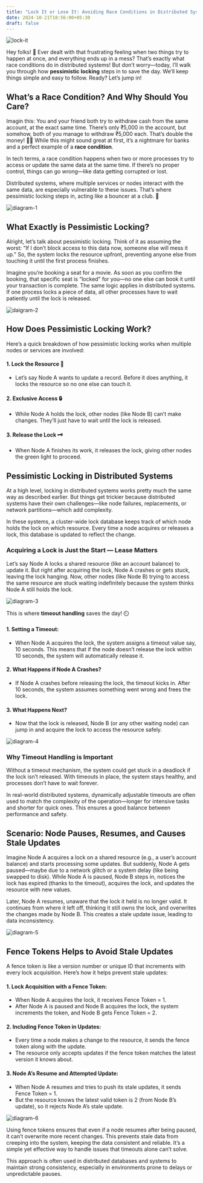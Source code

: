 ```yaml
---
title: "Lock It or Lose It: Avoiding Race Conditions in Distributed Systems"
date: 2024-10-21T18:56:00+05:30
draft: false
---
```


![lock-it](https://i.giphy.com/media/v1.Y2lkPTc5MGI3NjExZHRwYXQ0em14ODI5OGR6bWkwMTVuNDQ4Z2l5dXFsYnpzODN5cmJ1eiZlcD12MV9pbnRlcm5hbF9naWZfYnlfaWQmY3Q9Zw/3ohzdFvSAgvmXq6n2o/giphy.gif)

Hey folks! 👋 Ever dealt with that frustrating feeling when two things try to happen at once, and everything ends up in a mess? That’s exactly what race conditions do in distributed systems! But don’t worry—today, I’ll walk you through how **pessimistic locking** steps in to save the day. We’ll keep things simple and easy to follow. Ready? Let’s jump in!

## What’s a Race Condition? And Why Should You Care?

Imagin this: You and your friend both try to withdraw cash from the same account, at the exact same time. There’s only ₹5,000 in the account, but somehow, both of you manage to withdraw ₹5,000 each. That’s double the money! 🎩✨ While this might sound great at first, it’s a nightmare for banks and a perfect example of a **race condition**.

In tech terms, a race condition happens when two or more processes try to access or update the same data at the same time. If there’s no proper control, things can go wrong—like data getting corrupted or lost.

Distributed systems, where multiple services or nodes interact with the same data, are especially vulnerable to these issues. That’s where pessimistic locking steps in, acting like a bouncer at a club. 🚪

<!-- ![diagram-1](https://res.cloudinary.com/zeuadaprogramming/image/upload/v1729515003/Blog/oo3tsovwsm7tbelsdov6.png) -->

![diagram-1](https://res.cloudinary.com/zeuadaprogramming/image/upload/v1729515003/Blog/vqcb77v17q5xyyzegfkj.png)

## What Exactly is Pessimistic Locking?

Alright, let’s talk about pessimistic locking. Think of it as assuming the worst: “If I don’t block access to this data now, someone else will mess it up.” So, the system locks the resource upfront, preventing anyone else from touching it until the first process finishes.

Imagine you’re booking a seat for a movie. As soon as you confirm the booking, that specific seat is “locked” for you—no one else can book it until your transaction is complete. The same logic applies in distributed systems. If one process locks a piece of data, all other processes have to wait patiently until the lock is released.

<!-- ![daigram-2](https://res.cloudinary.com/zeuadaprogramming/image/upload/v1729515003/Blog/mh20d94mxfvhzrvnapbx.png) -->

![daigram-2](https://res.cloudinary.com/zeuadaprogramming/image/upload/v1729515003/Blog/rqwcsdxsn7gcg8tpjw4l.png)

## How Does Pessimistic Locking Work?

Here’s a quick breakdown of how pessimistic locking works when multiple nodes or services are involved:

#### 1. Lock the Resource 🛑

- Let’s say Node A wants to update a record. Before it does anything, it locks the resource so no one else can touch it.

#### 2. Exclusive Access 🔒

- While Node A holds the lock, other nodes (like Node B) can’t make changes. They’ll just have to wait until the lock is released.

#### 3. Release the Lock 🗝️

- When Node A finishes its work, it releases the lock, giving other nodes the green light to proceed.

## Pessimistic Locking in Distributed Systems

At a high level, locking in distributed systems works pretty much the same way as described earlier. But things get trickier because distributed systems have their own challenges—like node failures, replacements, or network partitions—which add complexity.

In these systems, a cluster-wide lock database keeps track of which node holds the lock on which resource. Every time a node acquires or releases a lock, this database is updated to reflect the change.

### Acquiring a Lock is Just the Start — Lease Matters

Let’s say Node A locks a shared resource (like an account balance) to update it. But right after acquiring the lock, Node A crashes or gets stuck, leaving the lock hanging. Now, other nodes (like Node B) trying to access the same resource are stuck waiting indefinitely because the system thinks Node A still holds the lock.

<!-- ![diagram-3](https://res.cloudinary.com/zeuadaprogramming/image/upload/v1729515003/Blog/q61ggtiq53b3wjscur15.png) -->

![diagram-3](https://res.cloudinary.com/zeuadaprogramming/image/upload/v1729515003/Blog/jsi5hmj9f1mwndoe0sa9.png)

This is where **timeout handling** saves the day! ⏲️

#### 1. Setting a Timeout:

- When Node A acquires the lock, the system assigns a timeout value say, 10 seconds. This means that if the node doesn’t release the lock within 10 seconds, the system will automatically release it.

#### 2. What Happens if Node A Crashes?

- If Node A crashes before releasing the lock, the timeout kicks in. After 10 seconds, the system assumes something went wrong and frees the lock.

#### 3. What Happens Next?

- Now that the lock is released, Node B (or any other waiting node) can jump in and acquire the lock to access the resource safely.

<!-- ![diagram-4](https://res.cloudinary.com/zeuadaprogramming/image/upload/v1729515004/Blog/bfatz8tdij5scf9woscj.png) -->

![diagram-4](https://res.cloudinary.com/zeuadaprogramming/image/upload/v1729515003/Blog/y9xelgi50kqtcptnpiai.png)

### Why Timeout Handling is Important

Without a timeout mechanism, the system could get stuck in a deadlock if the lock isn’t released. With timeouts in place, the system stays healthy, and processes don’t have to wait forever.

In real-world distributed systems, dynamically adjustable timeouts are often used to match the complexity of the operation—longer for intensive tasks and shorter for quick ones. This ensures a good balance between performance and safety.

## Scenario: Node Pauses, Resumes, and Causes Stale Updates

Imagine Node A acquires a lock on a shared resource (e.g., a user’s account balance) and starts processing some updates. But suddenly, Node A gets paused—maybe due to a network glitch or a system delay (like being swapped to disk). While Node A is paused, Node B steps in, notices the lock has expired (thanks to the timeout), acquires the lock, and updates the resource with new values.

Later, Node A resumes, unaware that the lock it held is no longer valid. It continues from where it left off, thinking it still owns the lock, and overwrites the changes made by Node B. This creates a stale update issue, leading to data inconsistency.

<!-- ![diagram-5](https://res.cloudinary.com/zeuadaprogramming/image/upload/v1729515003/Blog/ol4l6vnol130twunzhcl.png) -->

![diagram-5](https://res.cloudinary.com/zeuadaprogramming/image/upload/v1729515004/Blog/ailfgjy5zfe3kl8hhpfe.png)

## Fence Tokens Helps to Avoid Stale Updates

A fence token is like a version number or unique ID that increments with every lock acquisition. Here’s how it helps prevent stale updates:

#### 1. Lock Acquisition with a Fence Token:

- When Node A acquires the lock, it receives Fence Token = 1.
- After Node A is paused and Node B acquires the lock, the system increments the token, and Node B gets Fence Token = 2.

#### 2. Including Fence Token in Updates:

- Every time a node makes a change to the resource, it sends the fence token along with the update.
- The resource only accepts updates if the fence token matches the latest version it knows about.

#### 3. Node A’s Resume and Attempted Update:

- When Node A resumes and tries to push its stale updates, it sends Fence Token = 1.
- But the resource knows the latest valid token is 2 (from Node B’s update), so it rejects Node A’s stale update.

<!-- ![diagram-6](https://res.cloudinary.com/zeuadaprogramming/image/upload/v1729515004/Blog/zkl23wsfp4xipe4kutj6.png) -->

![diagram-6](https://res.cloudinary.com/zeuadaprogramming/image/upload/v1729515003/Blog/gpzmftnp9a35j9vyhrkr.png)

Using fence tokens ensures that even if a node resumes after being paused, it can’t overwrite more recent changes. This prevents stale data from creeping into the system, keeping the data consistent and reliable. It’s a simple yet effective way to handle issues that timeouts alone can’t solve.

This approach is often used in distributed databases and systems to maintain strong consistency, especially in environments prone to delays or unpredictable pauses.
